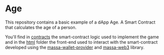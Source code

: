 # Age

This repository contains a basic example of a dApp Age. A Smart Contract that calculates the age of a person.

You'll find in [contracts](https://github.com/massalabs/massa-sc-examples/tree/main/age/contracts)
the smart-contract logic used to implement the game and in the
[html](https://github.com/massalabs/massa-sc-examples/tree/main/age/front) folder the front-end used to
interact with the smart-contract developed using the [massa-wallet-provider](https://github.com/massalabs/wallet-provider) and [massa-web3](https://github.com/massalabs/massa-web3) library.
